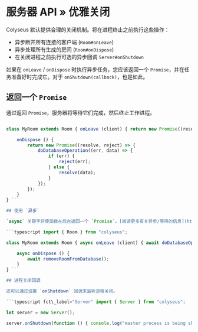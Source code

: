 # 服务器 API » 优雅关闭

Colyseus 默认提供合理的关闭机制。将在进程终止之前执行这些操作：

- 异步断开所有连接的客户端 (`Room#onLeave`)
- 异步处理所有生成的房间 (`Room#onDispose`)
- 在关闭进程之前执行可选的异步回调 `Server#onShutdown`

如果在 `onLeave` / `onDispose` 时执行异步任务，您应该返回一个 `Promise`，并在任务准备好时完成它。对于 `onShutdown(callback)`，也是如此。


## 返回一个 `Promise`

通过返回 `Promise`，服务器将等待它们完成，然后终止工作进程。

```typescript import { Room } from "colyseus";

class MyRoom extends Room { onLeave (client) { return new Promise((resolve, reject) => { doDatabaseOperation((err, data) => { if (err) { reject(err); } else { resolve(data); } }); }); }

    onDispose () {
        return new Promise((resolve, reject) => {
            doDatabaseOperation((err, data) => {
                if (err) {
                    reject(err);
                } else {
                    resolve(data);
                }
            });
        });
    }
} ```

## 使用 `异步`

`async` 关键字将使函数在后台返回一个 `Promise`。[阅读更多有关异步/等待的信息](https://basarat.gitbooks.io/typescript/content/docs/async-await.html)。

```typescript import { Room } from "colyseus";

class MyRoom extends Room { async onLeave (client) { await doDatabaseOperation(client); }

    async onDispose () {
        await removeRoomFromDatabase();
    }
} ```

## 进程关闭回调

还可以通过设置 `onShutdown` 回调来监听进程关闭。

```typescript fct\_label="Server" import { Server } from "colyseus";

let server = new Server();

server.onShutdown(function () { console.log("master process is being shut down!"); }); ```
